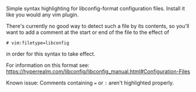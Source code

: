 Simple syntax highlighting for libconfig-format configuration files.
Install it like you would any vim plugin.

There's currently no good way to detect such a file by its contents,
so you'll want to add a comment at the start or end of the file to the effect of

    # vim:filetype=libconfig

in order for this syntax to take effect.

For information on this format see:
<https://hyperrealm.com/libconfig/libconfig_manual.html#Configuration-Files>

Known issue: Comments containing `=` or `:` aren't highlighted properly.
